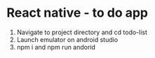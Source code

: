 # React native - to do app

1. Navigate to project directory and cd todo-list
2. Launch emulator on android studio
3. npm i and npm run andorid
